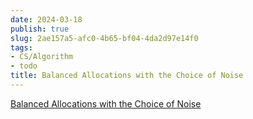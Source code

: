 ```yaml
---
date: 2024-03-18
publish: true
slug: 2ae157a5-afc0-4b65-bf04-4da2d97e14f0
tags:
- CS/Algorithm
- todo
title: Balanced Allocations with the Choice of Noise
---
```

[Balanced Allocations with the Choice of Noise](https://dl.acm.org/doi/10.1145/3625386)
